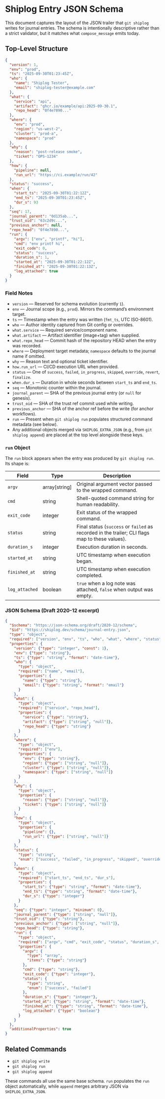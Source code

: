 # Shiplog Entry JSON Schema

This document captures the layout of the JSON trailer that `git shiplog` writes for journal entries. The schema is intentionally descriptive rather than a strict validator, but it matches what `compose_message` emits today.

## Top-Level Structure

```json
{
  "version": 1,
  "env": "prod",
  "ts": "2025-09-30T01:23:45Z",
  "who": {
    "name": "Shiplog Tester",
    "email": "shiplog-tester@example.com"
  },
  "what": {
    "service": "api",
    "artifact": "ghcr.io/example/api:2025-09-30.1",
    "repo_head": "0f4e7890..."
  },
  "where": {
    "env": "prod",
    "region": "us-west-2",
    "cluster": "prod-a",
    "namespace": "prod"
  },
  "why": {
    "reason": "post-release smoke",
    "ticket": "OPS-1234"
  },
  "how": {
    "pipeline": null,
    "run_url": "https://ci.example/run/42"
  },
  "status": "success",
  "when": {
    "start_ts": "2025-09-30T01:22:12Z",
    "end_ts": "2025-09-30T01:23:45Z",
    "dur_s": 93
  },
  "seq": 17,
  "journal_parent": "0d135ab...",
  "trust_oid": "63c2d9c...",
  "previous_anchor": null,
  "repo_head": "0f4e7890...",
  "run": {
    "argv": ["env", "printf", "hi"],
    "cmd": "env printf hi",
    "exit_code": 0,
    "status": "success",
    "duration_s": 1,
    "started_at": "2025-09-30T01:22:12Z",
    "finished_at": "2025-09-30T01:22:13Z",
    "log_attached": true
  }
}
```

### Field Notes

- `version` — Reserved for schema evolution (currently `1`).
- `env` — Journal scope (e.g., `prod`). Mirrors the command’s environment target.
- `ts` — Timestamp when the entry was written (`fmt_ts`, UTC ISO-8601).
- `who` — Author identity captured from Git config or overrides.
- `what.service` — Required service/component name.
- `what.artifact` — Artifact identifier (image+tag) when supplied.
- `what.repo_head` — Commit hash of the repository HEAD when the entry was recorded.
- `where` — Deployment target metadata; `namespace` defaults to the journal name if omitted.
- `why` — Reason text and optional ticket identifier.
- `how.run_url` — CI/CD execution URL when provided.
- `status` — One of `success`, `failed`, `in_progress`, `skipped`, `override`, `revert`, `finalize`.
- `when.dur_s` — Duration in whole seconds between `start_ts` and `end_ts`.
- `seq` — Monotonic counter within the journal.
- `journal_parent` — SHA of the previous journal entry (or `null` for genesis).
- `trust_oid` — SHA of the trust ref commit used while writing.
- `previous_anchor` — SHA of the anchor ref before the write (for anchor workflows).
- `run` — Present when `git shiplog run` populates structured command metadata (see below).
- Any additional objects merged via `SHIPLOG_EXTRA_JSON` (e.g., from `git shiplog append`) are placed at the top level alongside these keys.

### `run` Object

The `run` block appears when the entry was produced by `git shiplog run`. Its shape is:

| Field | Type | Description |
|-------|------|-------------|
| `argv` | array[string] | Original argument vector passed to the wrapped command. |
| `cmd` | string | Shell-quoted command string for human readability. |
| `exit_code` | integer | Exit status of the wrapped command. |
| `status` | string | Final status (`success` or `failed` as recorded in the trailer; CLI flags map to these values). |
| `duration_s` | integer | Execution duration in seconds. |
| `started_at` | string | UTC timestamp when execution began. |
| `finished_at` | string | UTC timestamp when execution completed. |
| `log_attached` | boolean | `true` when a log note was attached, `false` when output was empty. |

### JSON Schema (Draft 2020-12 excerpt)

```json
{
  "$schema": "https://json-schema.org/draft/2020-12/schema",
  "$id": "https://shiplog.dev/schema/journal-entry.json",
  "type": "object",
  "required": ["version", "env", "ts", "who", "what", "where", "status", "when", "seq", "trust_oid", "repo_head"],
  "properties": {
    "version": {"type": "integer", "const": 1},
    "env": {"type": "string"},
    "ts": {"type": "string", "format": "date-time"},
    "who": {
      "type": "object",
      "required": ["name", "email"],
      "properties": {
        "name": {"type": "string"},
        "email": {"type": "string", "format": "email"}
      }
    },
    "what": {
      "type": "object",
      "required": ["service", "repo_head"],
      "properties": {
        "service": {"type": "string"},
        "artifact": {"type": ["string", "null"]},
        "repo_head": {"type": "string"}
      }
    },
    "where": {
      "type": "object",
      "required": ["env"],
      "properties": {
        "env": {"type": "string"},
        "region": {"type": ["string", "null"]},
        "cluster": {"type": ["string", "null"]},
        "namespace": {"type": ["string", "null"]}
      }
    },
    "why": {
      "type": "object",
      "properties": {
        "reason": {"type": ["string", "null"]},
        "ticket": {"type": ["string", "null"]}
      }
    },
    "how": {
      "type": "object",
      "properties": {
        "pipeline": {},
        "run_url": {"type": ["string", "null"]}
      }
    },
    "status": {
      "type": "string",
      "enum": ["success", "failed", "in_progress", "skipped", "override", "revert", "finalize"]
    },
    "when": {
      "type": "object",
      "required": ["start_ts", "end_ts", "dur_s"],
      "properties": {
        "start_ts": {"type": "string", "format": "date-time"},
        "end_ts": {"type": "string", "format": "date-time"},
        "dur_s": {"type": "integer"}
      }
    },
    "seq": {"type": "integer", "minimum": 0},
    "journal_parent": {"type": ["string", "null"]},
    "trust_oid": {"type": "string"},
    "previous_anchor": {"type": ["string", "null"]},
    "repo_head": {"type": "string"},
    "run": {
      "type": "object",
      "required": ["argv", "cmd", "exit_code", "status", "duration_s", "started_at", "finished_at", "log_attached"],
      "properties": {
        "argv": {
          "type": "array",
          "items": {"type": "string"}
        },
        "cmd": {"type": "string"},
        "exit_code": {"type": "integer"},
        "status": {
          "type": "string",
          "enum": ["success", "failed"]
        },
        "duration_s": {"type": "integer"},
        "started_at": {"type": "string", "format": "date-time"},
        "finished_at": {"type": "string", "format": "date-time"},
        "log_attached": {"type": "boolean"}
      }
    }
  },
  "additionalProperties": true
}
```

## Related Commands

- `git shiplog write`
- `git shiplog run`
- `git shiplog append`

These commands all use the same base schema. `run` populates the `run` object automatically, while `append` merges arbitrary JSON via `SHIPLOG_EXTRA_JSON`.
